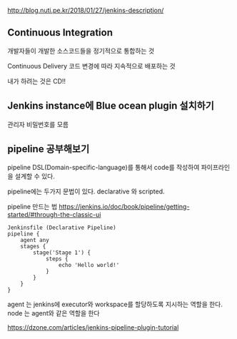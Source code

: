 http://blog.nuti.pe.kr/2018/01/27/jenkins-description/


## Continuous Integration
개발자들이 개발한 소스코드들을 정기적으로 통합하는 것

Continuous Delivery
코드 변경에 따라 지속적으로 배포하는 것

내가 하려는 것은 CD!!

## Jenkins instance에 Blue ocean plugin 설치하기
 관리자 비밀번호를 모름

## pipeline 공부해보기

pipeline DSL(Domain-specific-language)를 통해서 code를 작성하여 파이프라인을 설계할 수 있다.

pipeline에는 두가지 문법이 있다. declarative 와 scripted.

pipeline 만드는 법
https://jenkins.io/doc/book/pipeline/getting-started/#through-the-classic-ui

```
Jenkinsfile (Declarative Pipeline)
pipeline {
    agent any
    stages {
        stage('Stage 1') {
            steps {
                echo 'Hello world!'
            }
        }
    }
}

```
agent 는 jenkins에 executor와 workspace를 할당하도록 지시하는 역할을 한다.
node 는 agent와 같은 역할을 한다

https://dzone.com/articles/jenkins-pipeline-plugin-tutorial
